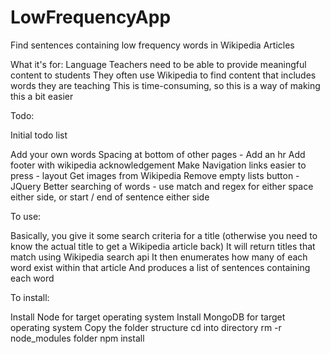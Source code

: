 # LowFrequencyApp
Find sentences containing low frequency words in Wikipedia Articles

What it's for:
Language Teachers need to be able to provide meaningful content to students
They often use Wikipedia to find content that includes words they are teaching
This is time-consuming, so this is a way of making this a bit easier

Todo:

Initial todo list

Add your own words
Spacing at bottom of other pages - Add an hr
Add footer with wikipedia acknowledgement
Make Navigation links easier to press - layout
Get images from Wikipedia
Remove empty lists button - JQuery
Better searching of words - use match and regex for either space either side, or start / end of sentence either side

To use:

Basically, you give it some search criteria for a title 
(otherwise you need to know the actual title to get a Wikipedia article back)
It will return titles that match using Wikipedia search api
It then enumerates how many of each word exist within that article
And produces a list of sentences containing each word

To install:

Install Node for target operating system
Install MongoDB for target operating system
Copy the folder structure
cd into directory
rm -r node_modules folder
npm install
